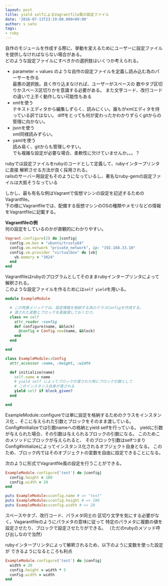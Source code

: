 ```yaml
---
layout: post
title: yield selfによるVagrantfile風の設定ファイル
date: '2016-07-13T23:19:00.000+09:00'
author: s sato
tags:
- ruby
---
```


自作のモジュールを作成する際に、挙動を変えるためにユーザーに設定ファイルを提供しなければならない場合がある。  
どのような設定ファイルにすべきかの選択肢はいくつか考えられる。

- parameter = values  のような自作の設定ファイルを定義し読み込む為のパーサーを作る  
最悪の選択肢。良く作り込まなければ、ユーザーがスペースの
数やタブ区切りかスペース区切りかを意識する必要がある。
また文字コード、改行コードの違いで上手く動作しない可能性もある
- xmlを使う  
テキストエディタから編集しずらく、読みにくい。誰もがxmlエディタを持っている訳ではない。
diffをとっても何が変わったかわかりずらくgitからの管理に向かない。
- jsonを使う  
xml同様読みずらい。
- yamlを使う  
読み易く、gitからも管理しやすい。  
でも複雑な設定が必要な場合、柔軟性に欠けていませんか。。。？

rubyでは設定ファイルをrubyのコードとして定義して、rubyインタープリンタに直接
解釈させる方法が良く採用される。  
railsのサーバー用設定もそのようになっているし、著名なruby-gemの設定ファイルは大抵そうなっている  

しかし、最も有名な例はVagrantで仮想マシンの設定を記述するためのVagrantfile。  
下の様にVagrantfileでは、配備する仮想マシンのOSの種類やメモリなどの情報をVagrantfileに記載する。  

**Vagrantfileの例**  
何の設定をしているのかが直観的にわかりやすい。
```ruby
Vagrant.configure(2) do |config|
  config.vm.box = "ubuntu/trusty64"
  config.vm.network "private_network", ip: "192.168.33.10"
  config.vm.provider "virtualbox" do |vb|
    vb.memory = "3024"
  end
end
```

Vagrantfileはrubyのプログラムとしてそのままrubyインタープリンタによって解釈される。  
このような設定ファイルを作るためには```self yield```を用いる。


```ruby
module ExampleModule

  # この特異メソッドでは、設定情報を格納する為のクラスConfigを作成する。
  # 渡された変数とブロックを直接渡しておくだけ。
  class << self
    attr_reader :config
    def configure(name, &block)
      @config = Config.new(name, &block)
    end
  end

end

class ExampleModule::Config
  attr_accessor :name, :height, :width

  def initialize(name)
    self.name = name
    # yield self によってブロックが渡された時にブロック引数として
    # このインスタンス自身が渡される
    yield self if block_given?
  end

end
```

ExampleModule::configureでは単に設定を格納するためのクラスをインスタンス化
、そこに与えられた引数とブロックをそのまま渡している。  
Config#initializeでは引数nameへの格納とyield selfを行っている。
yieldに引数が与えられた場合、その引数は与えられるブロックの引数になる。
このためこのメソッドにブロックが与えられると、
そのブロック引数はselfつまりConfig#initializeによってインスタンス化されるオブジェクト自身となる。
このため、ブロック内ではそのオブジェクトの変数を自由に設定できることになる。  

次のように形式でVagrantfile風の設定を行うことができる。

```ruby
ExampleModule.configure('test') do |config|
  config.height = 100
  config.width = 20
end

puts ExampleModule::config.name # => "test"
puts ExampleModule::config.height # => 100
puts ExampleModule::config.width # => 20
```

スペースやタブ、改行コード、パラメタ同士の
区切り文字を気にする必要がなく。Vagarantfileのようにパラメタの意味に従って
特定のパラメタに複数の値を設定させたり、ブロックで設定させたりができる。
（ただのrubyのメソッド呼び出しなので当然）  

rubyインタープリンタによって解釈されるため、以下のように変数を使った設定が
できるようになるところも利点

```ruby
ExampleModule.configure('test') do |config|
  width = 20
  config.height = width * 5
  config.width = width
end
```
